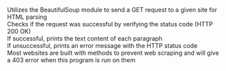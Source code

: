 Utilizes the BeautifulSoup module to send a GET request to a given site for HTML parsing  
Checks if the request was successful by verifying the status code (HTTP 200 OK)  
If successful, prints the text content of each paragraph  
If unsuccessful, prints an error message with the HTTP status code  
Most websites are built with methods to prevent web scraping and will give a 403 error when this program is run on them  
